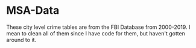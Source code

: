 # MSA-Data
These city level crime tables are from the FBI Database from 2000-2019. I mean to clean all of them since I have code for them, but haven't gotten around to it. 
